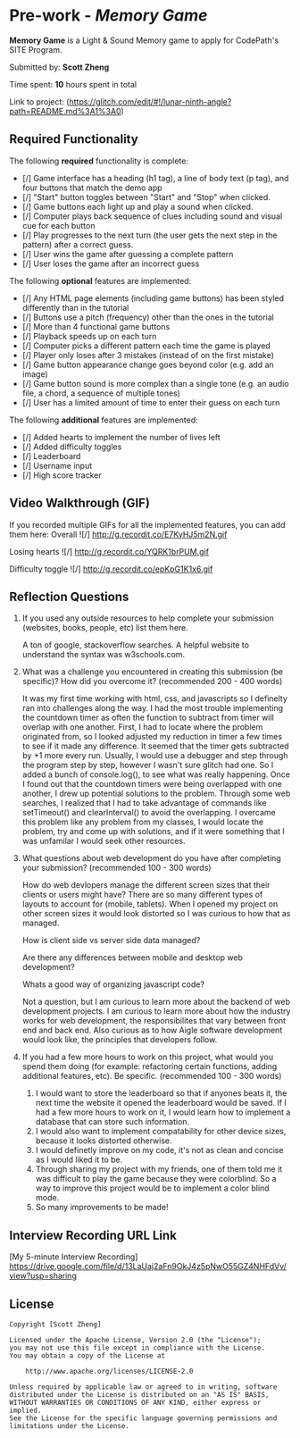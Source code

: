 # Pre-work - _Memory Game_

**Memory Game** is a Light & Sound Memory game to apply for CodePath's SITE Program.

Submitted by: **Scott Zheng**

Time spent: **10** hours spent in total

Link to project: (https://glitch.com/edit/#!/lunar-ninth-angle?path=README.md%3A1%3A0)

## Required Functionality

The following **required** functionality is complete:

- [/] Game interface has a heading (h1 tag), a line of body text (p tag), and four buttons that match the demo app
- [/] "Start" button toggles between "Start" and "Stop" when clicked.
- [/] Game buttons each light up and play a sound when clicked.
- [/] Computer plays back sequence of clues including sound and visual cue for each button
- [/] Play progresses to the next turn (the user gets the next step in the pattern) after a correct guess.
- [/] User wins the game after guessing a complete pattern
- [/] User loses the game after an incorrect guess

The following **optional** features are implemented:

- [/] Any HTML page elements (including game buttons) has been styled differently than in the tutorial
- [/] Buttons use a pitch (frequency) other than the ones in the tutorial
- [/] More than 4 functional game buttons
- [/] Playback speeds up on each turn
- [/] Computer picks a different pattern each time the game is played
- [/] Player only loses after 3 mistakes (instead of on the first mistake)
- [/] Game button appearance change goes beyond color (e.g. add an image)
- [/] Game button sound is more complex than a single tone (e.g. an audio file, a chord, a sequence of multiple tones)
- [/] User has a limited amount of time to enter their guess on each turn

The following **additional** features are implemented:

- [/] Added hearts to implement the number of lives left
- [/] Added difficulty toggles
- [/] Leaderboard
- [/] Username input
- [/] High score tracker

## Video Walkthrough (GIF)

If you recorded multiple GIFs for all the implemented features, you can add them here:
Overall
![/] http://g.recordit.co/E7KyHJ5m2N.gif  

Losing hearts
![/] http://g.recordit.co/YQRK1brPUM.gif

Difficulty toggle
![/] http://g.recordit.co/epKpG1K1x6.gif

## Reflection Questions

1. If you used any outside resources to help complete your submission (websites, books, people, etc) list them here.

   A ton of google, stackoverflow searches. A helpful website to understand the syntax was w3schools.com.

2. What was a challenge you encountered in creating this submission (be specific)? How did you overcome it? (recommended 200 - 400 words)

   It was my first time working with html, css, and javascripts so I definelty ran into challenges along the way. I had the most trouble implementing the countdown timer as often the function to subtract from timer will overlap with one another.
   First, I had to locate where the problem originated from, so I looked adjusted my reduction in timer a few times to see if it made any difference. It seemed that the timer gets subtracted by +1 more every run. Usually, I would use a debugger
   and step through the program step by step, however I wasn't sure glitch had one. So I added a bunch of console.log(), to see what was really happening. Once I found out that the countdown timers were being overlapped with one another, I drew
   up potential solutions to the problem. Through some web searches, I realized that I had to take advantage of commands like setTimeout() and clearInterval() to avoid the overlapping.
   I overcame this problem like any problem from my classes, I would locate the problem, try and come up with solutions, and if it were something that I was unfamilar I would seek other resources.

3. What questions about web development do you have after completing your submission? (recommended 100 - 300 words)

   How do web devlopers manage the different screen sizes that their clients or users might have? There are so many different types of layouts to account for (mobile, tablets). When I opened my project on other screen sizes it would look distorted
   so I was curious to how that as managed.

   How is client side vs server side data managed?

   Are there any differences between mobile and desktop web development?

   Whats a good way of organizing javascript code?

   Not a question, but I am curious to learn more about the backend of web development projects. I am curious to learn more about how the industry works for web development, the responsibilites that vary between
   front end and back end. Also curious as to how Aigle software development would look like, the principles that developers follow.

4. If you had a few more hours to work on this project, what would you spend them doing (for example: refactoring certain functions, adding additional features, etc). Be specific. (recommended 100 - 300 words)

   1. I would want to store the leaderboard so that if anyones beats it, the next time the website it opened the leaderboard would be saved. If I had a few more hours to work on it, I would learn how to implement a database that can store such information.
   2. I would also want to implement compatability for other device sizes, because it looks distorted otherwise.
   3. I would definetly improve on my code, it's not as clean and concise as I would liked it to be.
   4. Through sharing my project with my friends, one of them told me it was difficult to play the game because they were colorblind. So a way to improve this project would be to implement a color blind mode.
   5. So many improvements to be made!

## Interview Recording URL Link

[My 5-minute Interview Recording] https://drive.google.com/file/d/13LaUaj2aFn9OkJ4z5pNwO55GZ4NHFdVv/view?usp=sharing

## License

    Copyright [Scott Zheng]

    Licensed under the Apache License, Version 2.0 (the "License");
    you may not use this file except in compliance with the License.
    You may obtain a copy of the License at

        http://www.apache.org/licenses/LICENSE-2.0

    Unless required by applicable law or agreed to in writing, software
    distributed under the License is distributed on an "AS IS" BASIS,
    WITHOUT WARRANTIES OR CONDITIONS OF ANY KIND, either express or implied.
    See the License for the specific language governing permissions and
    limitations under the License.
